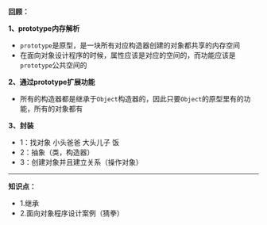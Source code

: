 **回顾：**

**1、prototype内存解析**

- `prototype`是原型，是一块所有对应构造器创建的对象都共享的内存空间
- 在面向对象设计程序的时候，属性应该是对应的空间的，而功能应该是`prototype`公共空间的

**2、通过prototype扩展功能**

- 所有的构造器都是继承于`Object`构造器的，因此只要`Object`的原型里有的功能，所有的对象都有

**3、封装**

- 1：找对象  小头爸爸  大头儿子  饭
- 2：抽象（类，构造器）
- 3：创建对象并且建立关系（操作对象）

---

**知识点：**

- 1.继承
- 2.面向对象程序设计案例（猜拳）
